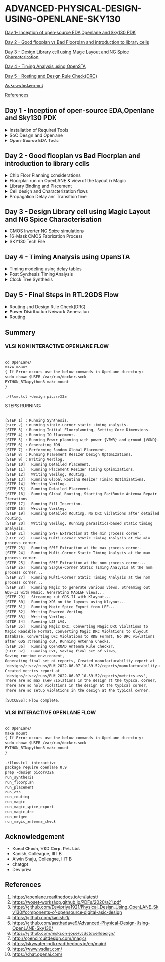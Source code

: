 # ADVANCED-PHYSICAL-DESIGN-USING-OPENLANE-SKY130
[Day 1- Inception of open-source EDA,Openlane and Sky130 PDK](#day-1---inception-of-open-source-edaopenlane-and-sky130-pdk)  

[Day 2 - Good flooplan vs Bad Floorplan and introduction to library cells](#day-2---good-flooplan-vs-bad-floorplan-and-introduction-to-library-cells)  

[Day 3 - Design Library cell using Magic Layout and NG Spice Characterisation](#day-3---design-library-cell-using-magic-layout-and-ng-spice-characterisation)  

[Day 4 - Timing Analysis using OpenSTA](#day-2---good-flooplan-vs-bad-floorplan-and-introduction-to-library-cells)  

[Day 5 - Routing and Design Rule Check(DRC)](#day-5---routing-and-design-rule-checkdrc)  

[Acknowledgement](#acknowledgement)

[References](#references)


## Day 1 - Inception of open-source EDA,Openlane and Sky130 PDK
<details>
<summary>Installation of Required Tools</summary>  
<details>  
<summary>OpenLane </summary>
  
OpenLane is an automated RTL to GDSII flow based on several components including OpenROAD, Yosys, Magic, Netgen, CVC, SPEF-Extractor, KLayout and a number of custom scripts for design exploration and optimization. It also provides a number of custom scripts for design exploration and optimization.  

Before installing Openlane, we should first install its dependencies:
  
```
sudo apt-get update
sudo apt-get upgrade
sudo apt install -y build-essential python3 python3-venv python3-pip make git
```
Docker Installation:

```
# Remove old installations
sudo apt-get remove docker docker-engine docker.io containerd runc

# Installation of requirements
sudo apt-get install \
   ca-certificates \
   curl \
   gnupg \
   lsb-release

# Add the keyrings of docker
sudo mkdir -p /etc/apt/keyrings
curl -fsSL https://download.docker.com/linux/ubuntu/gpg | sudo gpg --dearmor -o /etc/apt/keyrings/docker.gpg

# Add the package repository
echo \
   "deb [arch=$(dpkg --print-architecture) signed-by=/etc/apt/keyrings/docker.gpg] https://download.docker.com/linux/ubuntu \
   $(lsb_release -cs) stable" | sudo tee /etc/apt/sources.list.d/docker.list > /dev/null

# Update the package repository
sudo apt-get update

# Install Docker
sudo apt-get install docker-ce docker-ce-cli containerd.io docker-compose-plugin

# Check for installation
sudo docker run hello-world

sudo groupadd docker
sudo usermod -aG docker $USER
sudo reboot

# After reboot
docker run hello-world
```
Now download Openlane from Github:
```
git clone --depth 1 https://github.com/The-OpenROAD-Project/OpenLane.git
cd OpenLane/
make
make test
cd /home/rachana/OpenLane/designs/ci
cp -r * ../
```
</details>  
<details>   
<summary>OpenSTA</summary>

Use the following commands to checkout the git repository and build the OpenSTA library and excutable.
```
#installing dependencies for OpenSTA
sudo apt-get install cmake clang gcc tcl swig bison flex

#installing OpenSTA
git clone https://github.com/The-OpenROAD-Project/OpenSTA.git
cd OpenSTA
mkdir build
cd build
cmake ..
make
```
</details>
<details>
<summary>Magic</summary>  

Use the below commands for installing Magic.  

```
sudo apt-get install m4
sudo apt-get install tcsh
sudo apt-get install csh
sudo apt-get install libx11-dev
sudo apt-get install tcl-dev tk-dev
sudo apt-get install libcairo2-dev
sudo apt-get install mesa-common-dev libglu1-mesa-dev
sudo apt-get install libncurses-dev
git clone https://github.com/RTimothyEdwards/magic
cd magic
./configure
make
sudo make install
```
</details>  
<details>  
 <summary> NG Spice   </summary>
Download the tarball from [here](https://sourceforge.net/projects/ngspice/files/) to a local directory and unpack it using the following commands:

```
tar -zxvf ngspice-40.tar.gz
cd ngspice-40
mkdir release
cd release
../configure  --with-x --with-readline=yes --disable-debug
make
sudo make install

```
  </details>

</details>
<details>
<summary>SoC Design and Openlane</summary>
Application Specific Integrated Circuit(ASIC) consists of 3 main parts:  
  
  - RTL IP's
  - EDA Tools
  - PDK Data  
  
In short, it can be implemented as below:  
  
![](https://github.com/Rachana-Kaparthi/ADVANCED-PHYSICAL-DESIGN-USING-OPENLANE-SKY130/blob/main/images/asic_elements.png)

The main objective of ASIC is to convert the code from RTL level to GDSII which is used for final layout process.GDSII stream format (GDSII), is a binary database file format which is the de facto industry standard for Electronic Design Automation data exchange of integrated circuit or IC layout artwork.  

**Simplified  RTL to GDSII Flow**
![](https://github.com/Rachana-Kaparthi/ADVANCED-PHYSICAL-DESIGN-USING-OPENLANE-SKY130/blob/main/images/rtl_to_gdsii.png)
*Synthesis:*

Convert your RTL code into a gate-level netlist using synthesis tools such as Yosys. This step generates a logical representation of your design using standard cells from a library.  

*Floor Planning:*

Define the physical layout of the chip, including the placement of functional blocks, I/O pads, and power grid distribution. This step helps determine the chip's overall size and shape.  

*Power Planning:*

Implement the power distribution network to provide stable power to all parts of the design while minimizing voltage drop. Tools like OpenSTA can be used for static timing analysis to ensure proper power distribution.  
Placement:

Place the synthesized logical cells onto the chip's floorplan. Tools like RePLace or Graywolf can be used for placement.  
Placement is usually done in two steps:  

- Global Placement
- Detailed PLacement

*Clock Tree Synthesis (CTS):*

Generate a clock distribution network that ensures clock signals reach all parts of the design with minimal skew. Typically, OpenLane's TritonCTS is used for this purpose.It ususally takes the shape of a tree..  

*Routing:*

Create the physical interconnections (metal layers) between the placed cells while adhering to design rules. This step is performed using a router like FastRoute or TritonRoute.  
Metal Layer form a routing grid which is huge, hence we use divide and conquer methodology for routing grid.  
Global Routing: Generates routing grids  
Detailed Routing: Uses the routing guides to implement the actual wiring  

*Sign Off:*  

This includes physical and Timing verifications.  
- *Physical verifications:*
  - *Design Rule Checking (DRC):*
    - Verify that the chip layout adheres to the manufacturing process's design rules. DRC tools like Magic or KLayout are commonly used for this purpose.
  - *Layout vs. Schematic (LVS) Check:*
    - Ensure that the final layout matches the original schematic. LVS tools like Netgen or Calibre are used to compare the netlist extracted from the layout with the synthesized netlist.
- *Timing verifications:*
  - *Static Timing Analysis (STA):*
    - Analyze the timing characteristics of your design to ensure that all setup and hold time requirements are met. OpenSTA is commonly used in the OpenLane flow for STA.
      
**Opensource ASIC flow**  

The OpenLANE flow utilizes tools mainly from the OpenROAD, YosysHQ, and Open Circuit Design projects. The way those tools are used, augmented by a number of other custom tools and scripts, defines the methodology of the flow.
OpenLANE supports two main use cases-  

- First, It can be used to harden designs from their RTL HDL models obtaining what we will refer to as soft macros
- The second use case is integrating macros into a complete chip.
  
To demonstrate its capabilities, OpenLANE has been used to successfully tape out a family of RISC-V based SoCs called striVe.

Below figure demonstrates the Openlane ASIC flow-  

![](https://github.com/Rachana-Kaparthi/ADVANCED-PHYSICAL-DESIGN-USING-OPENLANE-SKY130/blob/main/images/openlane_asic_flow.png)  

 Below is a summarized breakdown of the stages seen in the figure:  
 
 A. RTL Synthesis and STA -The design is synthesized into a gate-level netlist using yosys and static timing analysis is performed on the resulting netlist using OpenSTA.  
 
 B. Insertion of DFT structures -An open-source Design For Testability (DFT) toolchain, Fault, can optionally be used to modify the netlist, inserting scan chains and the necessary IO ports to scan and test the design after fabrication.  
 
 C. Physical Implementation -Most of the tools in this stage are used from within the OpenROAD application in combination with other tools, some of them are custom and based on the OpenDB infrastructure,while others are indpendent.  
 
  D. Post-routing Evaluation of Results -DRC and LVS are then performed using magic and netgen .Antenna checking is performed by either OpenROAD’s ARC (Antenna Rule Checker) or using magic.  
 </details>  
 
<details>
  <summary>Open-Source EDA Tools</summary>

OpenLANE utilises a variety of opensource tools in the execution of the ASIC flow:  

Task | Tools
------------- | -------------
RTL Synthesis & Technology Mapping | [yosys](https://github.com/YosysHQ/yosys), abc
Floorplan & PDN | init_fp, ioPlacer, pdn and tapcell
Placement | RePLace, Resizer, OpenPhySyn & OpenDP
Static Timing Analysis | [OpenSTA](https://github.com/The-OpenROAD-Project/OpenSTA)
Clock Tree Synthesis | [TritonCTS](https://github.com/The-OpenROAD-Project/OpenLane)
Routing | FastRoute and [TritonRoute](https://github.com/The-OpenROAD-Project/TritonRoute) 
SPEF Extraction | [SPEF-Extractor](https://github.com/HanyMoussa/SPEF_EXTRACTOR)
DRC Checks, GDSII Streaming out | [Magic](https://github.com/RTimothyEdwards/magic), [Klayout](https://github.com/KLayout/klayout)
LVS check | [Netgen](https://github.com/RTimothyEdwards/netgen)
Circuit validity checker | [CVC](https://github.com/d-m-bailey/cvc) 

**Steps to synthesis in OpenLane:**  
```
cd ~/OpenLane
make mount
./flow.tcl -interactive
package require openlane 0.9
prep -design picorv32a
run_synthesis
```
![](https://github.com/Rachana-Kaparthi/ADVANCED-PHYSICAL-DESIGN-USING-OPENLANE-SKY130/blob/main/images/run_synthesis.png)  

After we run synthesis command, new folder named 'runs' will be created in the picorv32a directory where we find the simulation results, logs etc related to picorv32a synthesis.
Netlist of picorv32 can be seen here-  
```
cd /home/rachana/OpenLane/designs/picorv32a/runs/RUN_2023.09.09_15.50.10/results/synthesis
gedit picorv32a.v
```
![](https://github.com/Rachana-Kaparthi/ADVANCED-PHYSICAL-DESIGN-USING-OPENLANE-SKY130/blob/main/images/picorv32a_netlist.png)  

Reports can be seen here:
```
cd /home/rachana/OpenLane/designs/picorv32a/runs/RUN_2023.09.09_15.50.10/reports/synthesis
gedit 1-synthesis.AREA_0.stat.rpt
```
Synthesis report:  
```
=== picorv32 ===

   Number of wires:               9824
   Number of wire bits:          10206
   Number of public wires:        1512
   Number of public wire bits:    1894
   Number of memories:               0
   Number of memory bits:            0
   Number of processes:              0
   Number of cells:              10104
     sky130_fd_sc_hd__a2111o_2       2
     sky130_fd_sc_hd__a211o_2      101
     sky130_fd_sc_hd__a211oi_2       4
     sky130_fd_sc_hd__a21bo_2       19
     sky130_fd_sc_hd__a21boi_2       7
     sky130_fd_sc_hd__a21o_2       414
     sky130_fd_sc_hd__a21oi_2      127
     sky130_fd_sc_hd__a221o_2       65
     sky130_fd_sc_hd__a221oi_2       1
     sky130_fd_sc_hd__a22o_2       197
     sky130_fd_sc_hd__a22oi_2        2
     sky130_fd_sc_hd__a2bb2o_2      16
     sky130_fd_sc_hd__a311o_2       38
     sky130_fd_sc_hd__a31o_2        90
     sky130_fd_sc_hd__a31oi_2       10
     sky130_fd_sc_hd__a32o_2        89
     sky130_fd_sc_hd__a41o_2         2
     sky130_fd_sc_hd__and2_2       283
     sky130_fd_sc_hd__and2b_2       32
     sky130_fd_sc_hd__and3_2        77
     sky130_fd_sc_hd__and3b_2       76
     sky130_fd_sc_hd__and4_2        46
     sky130_fd_sc_hd__and4b_2        6
     sky130_fd_sc_hd__and4bb_2       3
     sky130_fd_sc_hd__buf_1       2735
     sky130_fd_sc_hd__buf_2         16
     sky130_fd_sc_hd__conb_1       106
     sky130_fd_sc_hd__dfxtp_2     1596
     sky130_fd_sc_hd__inv_2         83
     sky130_fd_sc_hd__mux2_2      1817
     sky130_fd_sc_hd__mux4_2       323
     sky130_fd_sc_hd__nand2_2      250
     sky130_fd_sc_hd__nand2b_2       2
     sky130_fd_sc_hd__nand3_2       18
     sky130_fd_sc_hd__nand3b_2       3
     sky130_fd_sc_hd__nand4_2        2
     sky130_fd_sc_hd__nor2_2       185
     sky130_fd_sc_hd__nor3_2        11
     sky130_fd_sc_hd__nor3b_2        3
     sky130_fd_sc_hd__nor4_2         4
     sky130_fd_sc_hd__nor4b_2        3
     sky130_fd_sc_hd__o2111a_2       1
     sky130_fd_sc_hd__o211a_2      224
     sky130_fd_sc_hd__o211ai_2       6
     sky130_fd_sc_hd__o21a_2       154
     sky130_fd_sc_hd__o21ai_2       94
     sky130_fd_sc_hd__o21ba_2       15
     sky130_fd_sc_hd__o21bai_2       3
     sky130_fd_sc_hd__o221a_2       19
     sky130_fd_sc_hd__o221ai_2       1
     sky130_fd_sc_hd__o22a_2        26
     sky130_fd_sc_hd__o22ai_2        1
     sky130_fd_sc_hd__o2bb2a_2       7
     sky130_fd_sc_hd__o311a_2       31
     sky130_fd_sc_hd__o311ai_2       2
     sky130_fd_sc_hd__o31a_2        21
     sky130_fd_sc_hd__o31ai_2        2
     sky130_fd_sc_hd__o32a_2        14
     sky130_fd_sc_hd__o41a_2         1
     sky130_fd_sc_hd__or2_2        337
     sky130_fd_sc_hd__or2b_2        20
     sky130_fd_sc_hd__or3_2        102
     sky130_fd_sc_hd__or3b_2        17
     sky130_fd_sc_hd__or4_2         29
     sky130_fd_sc_hd__or4b_2         6
     sky130_fd_sc_hd__xnor2_2       78
     sky130_fd_sc_hd__xor2_2        29

   Chip area for module '\picorv32': 102957.494400
```
Flop ratio = (No.of D flipflops)/(Total no.of cells) =1596/10104 = 0.1579

</details>

## Day 2 - Good flooplan vs Bad Floorplan and introduction to library cells  

<details>
  <summary>Chip Floor Planning considerations  </summary>  

  There are two important parameters when it comes to floorplanning namely, Utilisation Factor and Aspect Ratio. 
  
*Utilisation Factor:*  

 - The ratio of area occupied by the cells in the netlist to the total area of the core
 - It is better to have a utilization Factor of 0.5 to 0.6 to accomodate any extra logic later on.
   
*Aspect Ratio:*

 - The ratio of height of a die to its width is defined as Aspect Ratio.
 -  Aspect ratio of 1 signifies that the die is of square shape and any other value other than 1 signifies that the die is rectangular shape.
   
**Floor planning**

The arrangement of IP's on a chip is referred to as floor planning.

*Pre-placed cells:*  

Whenever there is a complex combinational circuit, it can be divided into multiple sets of black boxes with inputs and outputs declared and placed on the core at fixed positions. pre-placed cells refer to specific logic blocks, memory elements, or other functional units that are fixed in their positions on the chip's layout during the initial stages of design and cannot be moved to a different position later on. These cells are placed manually by the chip designer or through automated tools. Since these IP's are placed before automated Placement and Routing, these are reffered to as Pre-placed cells.  

*Decoupling capacitors:*  

Pre-placed cells must then be surrounded with decoupling capacitors (decaps). The resistances and capacitances associated with long wire lengths can cause the power supply voltage to drop significantly before reaching the logic circuits. This can lead to the signal value entering into the undefined region, outside the noise margin range. Decaps are huge capacitors charged to power supply voltage and placed close the logic circuit. Their role is to decouple the circuit from power supply by supplying the necessary amount of current to the circuit. They pervent crosstalk and enable local communication.   
![](https://github.com/Rachana-Kaparthi/ADVANCED-PHYSICAL-DESIGN-USING-OPENLANE-SKY130/blob/main/images/decap.png)  
In the figure Blocks A, B and C are preplaced cells surrounded by Decoupling capacitors.  

*Power Planning:*  
When there is a single power supply and ground on the chip, following effects may occur:

- Voltage droop, also known as voltage sag or voltage drop, refers to a temporary reduction in the power supply voltage at a specific point on the chip when a high current demand occurs. This condition arises when several blocks or cells try to draw power at the same time. 
- Ground Bump is a transient effect that can occur during the operation of the circuit where the voltage level of the ground (GND) signal temporarily rises or "bounces" above its reference voltage due to the switching of digital logic gates or other high-current activities. This condition arises when several blocks or cells try to dissipate power at the same time.

If voltage drops below Noise margin level in case of Voltage droops or voltage rises above Noise margin level in case of ground bumps then this results in undesired states.To mitigate this issue power supply and Ground ports are placed as grid of horizontal and vertical tracks so that the blocks draw power or dissipate power to the nearest power supply/ground intersection points.  

![](https://github.com/Rachana-Kaparthi/ADVANCED-PHYSICAL-DESIGN-USING-OPENLANE-SKY130/blob/main/images/power_supply.png)  

*Pin Placement:*  

The netlist defines connectivity between logic gates. The place between the core and die is utilised for placing pins. The connectivity information coded in either VHDL or Verilog is used to determine the position of I/O pads of various pins. The input, output and Clock pins are placed optimally such that there is less complication in routing or optimised delay.

</details>
<details>
  <summary>Floorplan run on OpenLANE & view of the layout in Magic</summary>  
 
* Floorplan envrionment variables or switches:

1. ```FP_CORE_UTIL``` - floorplan core utilisation
2. ```FP_ASPECT_RATIO``` - floorplan aspect ratio
3. ```FP_CORE_MARGIN``` - Core to die margin area
4. ```FP_IO_MODE``` - defines pin configurations (1 = equidistant/0 = not equidistant)
5. ```FP_CORE_VMETAL``` - vertical metal layer
6. ```FP_CORE_HMETAL``` - horizontal metal layer

* Importance files in increasing priority order:
1. floorplan.tcl - System default envrionment variables
2. conifg.tcl
3. sky130A_sky130_fd_sc_hd_config.tcl
   
**Note: Usually, vertical metal layer and horizontal metal layer values will be 1 more than that specified in the files**
 
 To run the picorv32a floorplan in openLANE:
 ```
 run_floorplan
 ```
 ![](https://github.com/Rachana-Kaparthi/ADVANCED-PHYSICAL-DESIGN-USING-OPENLANE-SKY130/blob/main/images/run_floorplan.png)  
 
 Post the floorplan run, a .def file will have been created within the "results/floorplan" directory. We may review floorplan files by checking the "floorplan.tcl". The system defaults will have been overriden by switches set in "conifg.tcl" and further overriden by switches set in "sky130A_sky130_fd_sc_hd_config.tcl".  
 
To view the floorplan, Magic is invoked after moving to the results/floorplan directory:

```
magic -T /home/rachana/open_pdks/sky130/magic/sky130.tech lef read ../../tmp/merged.min.lef def read picorv32.def &
```
![](https://github.com/Rachana-Kaparthi/ADVANCED-PHYSICAL-DESIGN-USING-OPENLANE-SKY130/blob/main/images/magic_output.png)  

One can zoom into Magic layout by selecting an area with left and right mouse clcik followed by pressing "z" key.  
Various components can be identified by using the ```what``` command in tkcon window after making a selection on the component
Zooming in also provides a view of decaps present in picorv32a chip:
![image](https://github.com/Rachana-Kaparthi/ADVANCED-PHYSICAL-DESIGN-USING-OPENLANE-SKY130/assets/140998470/0a807d5a-4919-4801-8ce8-10d82277aed6)
 
</details>  
<details>
  <summary>Library Binding and Placement</summary>  
  
**Placement Optimization**

The next step in the OpenLANE ASIC flow is placement. The synthesized netlist is the be placed on the floorplan. Placement is perfomed in 2 stages:

1. Global Placement: It finds optimal position for all cells which may not be legal and cells may overlap. Optimization is done through reduction of half parameter wire length
2. Detailed Placement: It alters the position of cells post global placement so as to legalise them

Legalisation of cells is important from timing point of view. 

*Placement run on OpenLANE & view in Magic*

Congestion aware placement using RePIAce:
```
run_placement

```

![](https://github.com/Rachana-Kaparthi/ADVANCED-PHYSICAL-DESIGN-USING-OPENLANE-SKY130/blob/main/images/placement.png)   

The objective of placement is the convergence of overflow value. If overflow value progressively reduces during the placement run it implies that the design will converge and placement will be successful. Post placement, the design can be viewed on magic within ```results/placement``` directory:

```
magic -T /home/rachana/open_pdks/sky130/magic/sky130.tech lef read ../../tmp/merged.max.lef def read picorv32.def &

``` 
![](https://github.com/Rachana-Kaparthi/ADVANCED-PHYSICAL-DESIGN-USING-OPENLANE-SKY130/blob/main/images/magic_placement.png)  

**Note:** Power distribution network generation is usually a part of the floorplan step. However, in the openLANE flow, floorplan does not generate PDN. The steps are - floorplan, placement CTS and then PDN.  
 
</details>  
<details>
  <summary>Cell design and Characterization flows</summary>  
  Each cell that is placed on the layout is referred to as standard cell. Standard cells are pre-designed and pre-characterized logic gates, flip-flops, latches, and other digital components for which the definition is available in libraries. 
    
*Standard Cell Design Flow*

Standard cell design flow involves the following:
1. Inputs: PDKs, DRC & LVS rules, SPICE models, libraries, user-defined specifications 
2. Design steps: Circuit design, Layout design (Art of layout Euler's path and stick diagram), Extraction of parasitics, Characterization (timing, noise, power)
3. Outputs: CDL (circuit description language), LEF, GDSII, extracted SPICE netlist (.cir), timing, noise and power .lib files

*Standard Cell Characterization Flow*

Characterization refers to the process of gathering and analyzing electrical and performance data for a specific cell or library element. The goal of characterization is to provide accurate and comprehensive information about how the cell behaves under various operating conditions. This information is essential for designing and optimizing digital circuits using these cells.  

A typical standard cell characterization flow includes the following steps:
1. Read in the models and tech files
2. Read extracted spice netlist
3. Recognise behaviour of the cell
4. Read the subcircuits
5. Attach power sources
6. Apply stimulus to characterization setup
7. Provide necessary output capacitance loads
8. Provide necessary simulation commands
he opensource software called GUNA can be used for characterization. Steps 1-8 are fed into the GUNA software which generates timing, noise and power models.

*Timing threshold Definitions*

Timing defintion | Value
------------ | -------------
slew_low_rise_thr  | 20% value
slew_high_rise_thr |  80% value
slew_low_fall_thr | 20% value
slew_high_fall_thr | 80% value
in_rise_thr | 50% value
in_fall_thr | 50% value
out_rise_thr | 50% value
out_fall_thr | 50% value  
</details>

<details>
  <summary>Propagation Delay and Transition time</summary>

*Propagation Delay*

- Propagation delay refers to the time it takes for a change in an input signal to reach 50% of its final value to produce a corresponding change in the output signal to reach 50% of its final value of a digital circuit.

```
rise delay =  time(out_fall_thr) - time(in_rise_thr)
```
*Transition time*  

- Transition time refers to the time it takes for a digital signal to change its voltage level from one logic state (e.g., logic low or 0) to another logic state (e.g., logic high or 1) or vice versa.   
- Transition time is typically measured as the time interval between the moment when the signal voltage reaches a specific percentage (e.g., 10% to 90% or 20% to 80%) of its final value during a voltage transition and the moment when it reaches the opposite percentage during the subsequent transition.  

```
Fall transition time: time(slew_high_fall_thr) - time(slew_low_fall_thr)

Rise transition time: time(slew_high_rise_thr) - time(slew_low_rise_thr)
```

A poor choice of threshold points leads to neative delay value. Therefore a correct choice of thresholds is very important  

</details>  

## Day 3 - Design Library cell using Magic Layout and NG Spice Characterisation  

<details>
  <summary>CMOS Inverter NG Spice simulations</summary>  
  
**SPICE Deck creation & Simulation**

Before performing SPICE simulation, we have to create a SPICE Deck that contains the information about the following:

1. Component connectivity - how the components are connected
2. Component values - values of each component present in the circuit
3. Nodes - number of nodes and the elements connected between the nodes
4. Simulation type and parameters - type of simulation to be performed, say operating point, AC analysis or DC Analysis etc
5. Capacitance load - value of the capacitance connected at the load
6. Model description - model files that should be included in the simulation
7. Netlist description 

**Switching threshold[Vm]-**  

The point at which Vin=Vout is called switching threshold of CMOS.At this point both PMOS and NOMOS are in ON state which gives rise to a leakage current.  
![](https://github.com/Rachana-Kaparthi/ADVANCED-PHYSICAL-DESIGN-USING-OPENLANE-SKY130/blob/main/images/switching_threshold.png)  
![](https://github.com/Rachana-Kaparthi/ADVANCED-PHYSICAL-DESIGN-USING-OPENLANE-SKY130/blob/main/images/switching_threshold2.png)  

 **Steps to Gitclone vsdstdcelldesign**  
 
 The Magic layout of a CMOS inverter will be used so as to intergate the inverter with the picorv32a design. To do this, inverter magic file is sourced from [vsdstdcelldesign](https://github.com/nickson-jose/vsdstdcelldesign) by cloning it within the ```home/OpenLane``` directory as follows:
```
git clone https://github.com/nickson-jose/vsdstdcelldesign
```
This creates a vsdstdcelldesign named folder in the openlane directory.   
Now, we can view the layout of inverter in magic using the below command:  
```
magic -T libs/sky130A.tech sky130_inv.mag &
```
The layout shown in magic is as below:  
![](https://github.com/Rachana-Kaparthi/ADVANCED-PHYSICAL-DESIGN-USING-OPENLANE-SKY130/blob/main/images/magic_inv.png)    
To verify whether the layout is that of CMOS inverter, verification of P-diffusiona nd N-diffusion regions with Polysilicon can be observed:
![](https://github.com/Rachana-Kaparthi/ADVANCED-PHYSICAL-DESIGN-USING-OPENLANE-SKY130/blob/main/images/magic_inv_tkcon.png)  

Other verification steps are to check drain and source connections. The drains of both PMOS and NMOS must be connected to output port (here, Y) and the sources of both must be connected to power supply VDD (here, VPWR).

**LEF or library exchange format:**
A format that tells us about cell boundaries, VDD and GND lines. It contains no info about the logic of circuit and is also used to protect the IP.  

Refer [here](https://github.com/nickson-jose/vsdstdcelldesign/blob/master/README.md#standard-cell-layout-design-in-magic) for step by step procedure of designing Standard cell layout in Magic.  

**SPICE extraction:**
Within the Magic environment, following commands are used in tkcon to achieve .mag to .spice extraction:
```
extract all
ext2spice cthresh 0 rethresh 0
ext2spice
```
![](https://github.com/Rachana-Kaparthi/ADVANCED-PHYSICAL-DESIGN-USING-OPENLANE-SKY130/blob/main/images/spice_extraction_magic.png)  

*ext2spice* commands converts the ext file to spice netlist. cthreh and rthresh are the switches to extract all the parasitic resistance and capacitance. The extracted spice list has to be modified by changinf the scale, adding libraries,voltage sources,simulation commands as shown below to use ngspice to perform simulation:  

```
* SPICE3 file created from sky130_inv.ext - technology: sky130A

.option scale=0.01u
.include ./libs/nshort.lib
.include ./libs/pshort.lib

//.subckt sky130_inv A Y VPWR VGND
M1000 Y A VGND VGND nshort_model.0 w=35 l=23
+  ad=1.44n pd=0.152m as=1.37n ps=0.148m
M1001 Y A VPWR VPWR pshort_model.0 w=37 l=23
+  ad=1.44n pd=0.152m as=1.52n ps=0.156m

VDD VPWR 0 3.3V
VSS VGND 0 0V
Va A VGND PULSE(0V 3.3V 0 0.1ns 0.1ns 2ns 4ns)

C0 Y VPWR 0.117f
C1 A VPWR 0.0774f
C2 Y A 0.0754f
C3 Y VGND 0.279f
C4 A VGND 0.45f
C5 VPWR VGND 0.781f
//.ends

.tran 1n 20n
.control
run
.endc
.end
```
Use the below command to view the output of the above netlist in NgSpice  
```
// to simulate the netlist file
> ngspice <filename>
// to plot the graph after simulation
> plot y vs time a
```
Below is the output of ngspice simulation:  

![](https://github.com/Rachana-Kaparthi/ADVANCED-PHYSICAL-DESIGN-USING-OPENLANE-SKY130/blob/main/images/ngspice_inv.png)  

The spikes in the output at switching points is due to low capacitance loads. This can be taken care of by editing the spice deck to increase the load capacitance value.

**Inverter Standard cell characterization**  

Four timing parameters are used to characterize the inverter standard cell:
*1. Rise transition:* Time taken for the output to rise from 20% of max value to 80% of max value   

From the graph,```Rise transition = (2.23843 - 2.17935) = 59.08ps```  

*2. Fall transition:* Time taken for the output to fall from 80% of max value to 20% of max value    
From the graph, ```Fall transition = (4.09291 - 4.05004) = 42.87ps```  

*3. Cell rise delay* = time(50% output rise) - time(50% input fall)  
From the graph, ```Cell rise delay = (2.20636 - 2.15) = 56.36ps```  

*4. Cell fall delay*  = time(50% output fall) - time(50% input rise)  
From the graph, ```Cell fall delay = (4.07479 - 4.05) = 24.79ps```  



</details>  
<details>
<summary>16-Mask CMOS Fabrication Process</summary>
A 16-mask CMOS (Complementary Metal-Oxide-Semiconductor) process is a manufacturing process technology that involves the use of 16 different masks or layers during the fabrication of integrated circuits. These masks are used to define various features and components on the semiconductor wafer, such as transistors, interconnects, and other essential elements. The number of masks used in a CMOS process can vary depending on the specific technology and the complexity of the integrated circuits being produced.  
Below are steps involved in 16-Mask CMOS Process-  

1. Substrate selection  
2. Creating active region for transistors
   - create Isolation between active region pockets by SiO2 and Si3N4 deposition followed by photolithography and etching which is termed as LOCOS(Local oxidation of Silicon) process.
     
![](https://github.com/Rachana-Kaparthi/ADVANCED-PHYSICAL-DESIGN-USING-OPENLANE-SKY130/blob/main/images/locos.png)
The top layer that is present in the figure is of Silicon Nitrate(Si3N4) which is stripped using hot phosphoric acid.

3.N-well and P-well formation
  - Ion implanation by Boron for P-well and by Phosphorous for N-well formation.
  - ~200KeV of energy is required for Boron atoms to enter into P-substrate during ion implantation process for creating P well.
  - Same process is repeated with phosphorus atoms by applying ~400KeV(requires more energy as Phosphorus atoms are heavier than Boron) of energy for creating N well.
    
![](https://github.com/Rachana-Kaparthi/ADVANCED-PHYSICAL-DESIGN-USING-OPENLANE-SKY130/blob/main/images/well_creation.png)

  - High-temperature furnace process drives-in diffusion to establish well depths, known as the twin tub process.
    
![](https://github.com/Rachana-Kaparthi/ADVANCED-PHYSICAL-DESIGN-USING-OPENLANE-SKY130/blob/main/images/well_creation2.png)

4. Formation of gate
  - The gate is a pivotal CMOS transistor terminal that controls threshold voltages for transistor switching.
  - A polysilicon layer is deposited and photolithography techniques are applied to create NMOS and PMOS gates.
  - Important parameters for gate formation include oxide capacitance and doping concentration.
  - Here gate voltage is controlled by doping, oxide capacitances and also made low resistance gate by additional doping of polysilicon with n-type impurities like Phosphorus and Arsenic.
    
![](https://github.com/Rachana-Kaparthi/ADVANCED-PHYSICAL-DESIGN-USING-OPENLANE-SKY130/blob/main/images/gate_formation.png)  

5. Lightly doped Drain(LDD) formation
  -  LDD regions are intentionally created in the transistor structure to mitigate problems like hot electron injection and short-channel effects.
    
![](https://github.com/Rachana-Kaparthi/ADVANCED-PHYSICAL-DESIGN-USING-OPENLANE-SKY130/blob/main/images/LDD.png)

  - As shown in the figure, LDD regions are kept intact by side-wall spacers which are formed by a process called plasma anisotropic etching.
    
6. Source and Drain formation
  - A thin layer of screen oxide is added to avoid channeling during implants
  - N+ and P+ implants are formed by a process called High-temperature Annealing which involves subjecting silicon wafers or substrates to carefully controlled high-temperature environments for specified durations.
    
![](https://github.com/Rachana-Kaparthi/ADVANCED-PHYSICAL-DESIGN-USING-OPENLANE-SKY130/blob/main/images/source_drain_formation.png)

7. Contacts and Interconnects formation
  - Previously deposited thin oxide layer is etched off using Hydrofluoric solution
  - Deposit Titanium for low resistant contacts on wafer using sputtering
  - Wafer is heated in Nitrogen at 700-900 degrees which results in the formation of low-resistant titanium silicon dioxide for interconnect contacts and titanium nitride for top-level connections, enabling local communication.
  - Extra Tin is etched using a process called RCA cleaning.
    
![](https://github.com/Rachana-Kaparthi/ADVANCED-PHYSICAL-DESIGN-USING-OPENLANE-SKY130/blob/main/images/interconnects.png)  

8. Higher level metal formation
  - To bring our metal contacts, non-planar topography is not suitable. Hence, a thick layer of SiO2 doped with phosphorus or Boron is deposited on the surface of the wafer and wafer surface is planarized using a process called Chemical mechanical Polishing.
  - TiN and blanket Tungsten layers are deposited and subjected to CMP.
  - An aluminum (Al) layer is added and subjected to photolithography and CMP.
  - This constitutes the first level of interconnects, and additional interconnect layers are added to reach higher-level metal layers.
![](https://github.com/Rachana-Kaparthi/ADVANCED-PHYSICAL-DESIGN-USING-OPENLANE-SKY130/blob/main/images/metal_contacts.png)

The 16 masks used in the above process are:  

- *Substrate Mask (Mask 1):* This mask defines the active regions on the silicon wafer where transistors and other devices will be formed. It specifies the boundaries of the N-well and P-well regions.
- *Threshold Voltage Adjustment Mask (Mask 2):* This mask adjusts the threshold voltage of the transistors by defining the regions where threshold voltage implants are required.
- *Gate Oxide Mask (Mask 3):* This mask defines the areas where gate oxide will be grown or deposited. The gate oxide acts as an insulator between the gate electrode and the silicon substrate.
- *Poly-Silicon Gate Mask (Mask 4):* This mask defines the gate electrodes for both N-channel and P-channel transistors. It outlines the shape of the gates.
- *N+ and P+ Diffusion Masks (Masks 5 and 6):* These masks define the source and drain regions for the N-channel and P-channel transistors, respectively. These regions are typically doped with impurities to create the necessary electrical characteristics.
- *Contact Mask (Mask 7):* This mask defines the openings for contacts, which allow the metal layers to connect to the underlying silicon.
- *First Metal Layer Mask (Mask 8):* This mask defines the first layer of metal interconnects that connect various components on the chip, such as transistors and contacts.
- *Interlayer Dielectric (ILD) Mask (Mask 9):* This mask defines the dielectric material that insulates metal layers from each other. It also specifies the locations of vias for vertical connections.
- *Via Mask (Mask 10):* This mask defines the openings in the ILD layer for vias, which enable vertical connections between metal layers.
- *Second Metal Layer Mask (Mask 11):* This mask defines the second layer of metal interconnects, which connect to the underlying metal layer and vias.
- *Barrier Layer Mask (Mask 12):* This mask defines layers used to improve adhesion between metal and dielectric, enhancing the reliability of the interconnects.
- *Third Metal Layer Mask (Mask 13):* This mask defines the third layer of metal interconnects, which can connect to the lower metal layers through vias.
- *Passivation Layer Mask (Mask 14):* This mask defines the protective passivation layer that covers the entire chip, protecting it from external factors and contamination.
- *Bond Pad Mask (Mask 15):* This mask defines the locations of bond pads, which are used for external electrical connections and testing.
- *Test Structure Mask (Mask 16):* This mask includes various test structures used for quality control, testing, and characterization during manufacturing.


</details>  
<details>
  <summary>SKY130 Tech File</summary>  
 <br>   
  
**Magic Tool options and DRC Rules**  

The technology file is a setup file that declares layer types, colors, patterns, electrical connectivity, DRC, device extraction rules and rules to read LEF and DEF files.
Magic layouts can be sourced from [opencircuitdesign.com](https://opencircuitdesign.com/) using the command:
```
wget http://opencircuitdesign.com/open_pdks/archive/drc_tests.tgz
tar xfz drc_tests.tgz
```
![drc_tests folder contents](https://github.com/Rachana-Kaparthi/ADVANCED-PHYSICAL-DESIGN-USING-OPENLANE-SKY130/blob/main/images/drc_test_contents_.png)

The ```.magicrc``` loads locally the tech file required by the user. Since this file sets up the tech file, sky130.tech need not be mentioned in the command used to invoke Magic. Hence Magic can be invoked more conveniently:
```
magic -d XR
```
**DRC Errors**  

To analyse DRC errors, magic is invoked and the met3.mag file is opened either from the software as ```file-> open-> met3.mag``` or by running command in tkcon as ```magic -d XR met3```.   
DRC errors can be found by selecting a component and typing: ```drc why``` in tkcon.

![drc error checking in magic](https://github.com/Rachana-Kaparthi/ADVANCED-PHYSICAL-DESIGN-USING-OPENLANE-SKY130/blob/main/images/drc_error.png)  

met3.5 is the name of a periphery rule. The descriptions of DRC rules can be found in the [SKY130 PDK’s documentation](https://skywater-pdk.readthedocs.io/en/main/rules/)

To check for vias in the metal3 layer, make a rectangluar selection in an empty space and paint it with the m3contact color from the color palette by clicking middle mouse button or by typing the below command in tkcon window:  
```paint m3contact```

The metal cuts in vias can be viewed by: ```cif see VIA2```

![vias](https://github.com/Rachana-Kaparthi/ADVANCED-PHYSICAL-DESIGN-USING-OPENLANE-SKY130/blob/main/images/m3contact.png)  

In this fashion, one can search for DRC errors, read up their descriptions and resolve them by editing the technology file.


</details>  

## Day 4 - Timing Analysis using OpenSTA  
<details>
  <summary>Timing modeling using delay tables</summary>  

Alignment of the input and output ports is specified in the ```tracks.info``` file. Follow the below command to view the file :  
```
cd /home/rachana/open_pdks/sky130/openlane/sky130_fd_sc_hd
gedit tracks.info
```
Accessing the tracks.info file for the pitch and direction information:

```
li1 X 0.23 0.46
li1 Y 0.17 0.34
met1 X 0.17 0.34
met1 Y 0.17 0.34
met2 X 0.23 0.46
met2 Y 0.23 0.46
met3 X 0.34 0.68
met3 Y 0.34 0.68
met4 X 0.46 0.92
met4 Y 0.46 0.92
met5 X 1.70 3.40
met5 Y 1.70 3.40
```
The CMOS Inverter ports A and Y are on li1 layer. It needs to be ensured that they're on the intersection of horizontal and vertical tracks. 
To ensure that ports lie on the intersection point, the grid spacing in Magic (tkcon) must be changed to the li1 X and li1 Y values. Convergence of grid and tracks can be achieved using the following command:
```
grid 0.46um 0.34um 0.23um 0.17um
```
After typing the command, in the Magic window it is seen that ports A and Y are present on the intersection point of grid lines.  
![](https://github.com/Rachana-Kaparthi/ADVANCED-PHYSICAL-DESIGN-USING-OPENLANE-SKY130/blob/main/images/tracks_info.png)  

**Standard Cell LEF generation**  

Once the layout is ready, the next step is extracting LEF file for the cell. However, certain properties and definitions need to be set to the pins of the cell which aid the placer and router tool. For LEF files, a cell that contains ports is written as a macro cell, and the ports are the declared PINs of the macro. Our objective is to extract LEF from a given layout (here of a simple CMOS inverter) in standard format. Defining port and setting correct class and use attributes to each port is the first step. The easiest way to define a port is through Magic Layout window and following are the steps:  

In Magic Layout window, first source the .mag file for the design (here inverter). Then Edit >> Text which opens up a dialogue box.  

![image](https://github.com/Rachana-Kaparthi/ADVANCED-PHYSICAL-DESIGN-USING-OPENLANE-SKY130/assets/140998470/26041303-5c8a-44d4-b6a3-8c94f24a3ff6)  

For each layer (to be turned into port), make a box on that particular layer and input a label name along with a sticky label of the layer name with which the port needs to be associated. Ensure the Port enable checkbox is checked and default checkbox is unchecked as shown in the figure.  
Select port A in magic:
```
port class input
port use signal
```
Select Y area
```
port class output
port class signal
```
Select VPWR area
```
port class inout
port use power
```

Select VGND area
```
port class inout
port use ground
```

LEF extraction can be carried out in tkcon as follows:
```
lef write
```
This generates ```sky130_vsdinv.lef``` file.

**Integrating custom cell in OpenLANE**

In order to include the new standard cell in the synthesis, copy the sky130_vsdinv.lef file to the ```designs/picorv32a/src``` directory  
Since abc maps the standard cell to a library abc there must be a library that defines the CMOS inverter. The ```sky130_fd_sc_hd_typical.lib``` file from ```vsdstdcelldesign/libs``` directory needs to be copied to the ```designs/picorv32a/src``` directory (Note: the slow and fast library files may also be copied).

Next, ```config.tcl``` must be modified:
```
set ::env(LIB_SYNTH) "$::env(OPENLANE_ROOT)/designs/picorv32a/src/sky130_fd_sc_hd__typical.lib"
set ::env(LIB_SLOWEST) "$::env(OPENLANE_ROOT)/designs/picorv32a/src/sky130_fd_sc_hd__slow.lib"
set ::env(LIB_FASTEST) "$::env(OPENLANE_ROOT)/designs/picorv32a/src/sky130_fd_sc_hd__fast.lib"
set ::env(LIB_TYPICAL) "$::env(OPENLANE_ROOT)/designs/picorv32a/src/sky130_fd_sc_hd__typical.lib"

set ::env(EXTRA_LEFS) [glob $::env(OPENLANE_ROOT)/designs/$::env(DESIGN_NAME)/src/*.lef]
```

In order to integrate the standard cell in the OpenLANE flow, invoke openLANE as usual and carry out following steps:

```
prep -design picorv32a -tag RUN_2023.09.10_12.07.03 -overwrite
set lefs [glob $::env(DESIGN_DIR)/src/*.lef]
add_lefs -src $lefs
run_synthesis
```
![](https://github.com/Rachana-Kaparthi/ADVANCED-PHYSICAL-DESIGN-USING-OPENLANE-SKY130/blob/main/images/synthesis.png)  
![](https://github.com/Rachana-Kaparthi/ADVANCED-PHYSICAL-DESIGN-USING-OPENLANE-SKY130/blob/main/images/sta_log.png)  

Next floorplan is run, followed by placement:  
```
run_floorplan
run_placement
```
To check the layout invoke magic from the ```results/placement``` directory:

```
magic -T /home/rachana/OpenLane/vsdstdcelldesign/sky130A.tech lef read ../../tmp/merged.max.lef def read picorv32a.def &
```

**Delay Tables**  

Basically, Delay is a parameter that has huge impact on our cells in the design. Delay decides each and every other factor in timing. For a cell with different size, threshold voltages, delay model table is created where we can it as timing table. Delay of a cell depends on input transition and out load. Lets say two scenarios, we have long wire and the cell(X1) is sitting at the end of the wire : the delay of this cell will be different because of the bad transition that caused due to the resistance and capcitances on the long wire. we have the same cell sitting at the end of the short wire: the delay of this will be different since the tarn is not that bad comapred to the earlier scenario. Eventhough both are same cells, depending upon the input tran, the delay got chaned. Same goes with o/p load also.

VLSI engineers have identified specific constraints when inserting buffers to preserve signal integrity. They've noticed that each buffer level must maintain consistent sizing, but their delays can vary depending on the load they drive. To address this, they introduced the concept of "delay tables," which essentially consist of 2D arrays containing values for input slew and load capacitance, each associated with different buffer sizes. These tables serve as timing models for the design.

When the algorithm works with these delay tables, it utilizes the provided input slew and load capacitance values to compute the corresponding delay values for the buffers. In cases where the precise delay data is not readily available, the algorithm employs a technique of interpolation to determine the closest available data points and extrapolates from them to estimate the required delay values.  
![](https://github.com/Rachana-Kaparthi/ADVANCED-PHYSICAL-DESIGN-USING-OPENLANE-SKY130/assets/140998470/d9ffb286-711a-4664-b6ba-db27a8be1c45)  

**Introduction to Clock Jitter and Uncertainity**  

*Clock Jitter:*

Clock jitter refers to the variation or deviation in the timing of a clock signal from its ideal or expected timing. Clock signal is used to synchronize various operations and components. Ideally, the clock signal should have a constant and precise period, but in reality, due to various factors, the timing can fluctuate. These fluctuations can be in the form of random variations (random jitter) or systematic variations (deterministic jitter).  
  
*Uncertainty:*

Uncertainty in the context of clocks and timing refers to the lack of precise knowledge about the exact timing or synchronization. This uncertainty can arise from various sources, including but not limited to:

- Measurement inaccuracies or limitations in the measurement instruments.
- Variability in the clock signal due to environmental factors or component variations.
- Limitations in the accuracy of the clock generation circuitry.

![](https://github.com/Rachana-Kaparthi/ADVANCED-PHYSICAL-DESIGN-USING-OPENLANE-SKY130/blob/main/images/clocl_jitter.png)  
</details>
<details>  
  <summary>Post Synthesis Timing Analysis</summary>  
<br>  

Timing analysis is carried out outside the openLANE flow using OpenSTA tool. For this, a new file pre_sta.conf is created. This file would be reqiured to carry out the STA analysis. Invoke OpenSTA outside the openLANE flow as follows:  
```
sta pre_sta.conf
```
Since clock tree synthesis has not been performed yet, the analysis is with respect to ideal clocks and only setup time slack is taken into consideration. The slcak value is the difference between data required time and data arrival time. The worst slack value must be greater than or equal to zero. If a negative slack is obtained, following steps may be followed:
1. Change synthesis strategy, synthesis buffering and synthesis sizing values 
2. Review maximum fanout of cells and by upsizing the cells i.e replace cells with high drive strength
```
set ::env(MAX_FANOUT_CONSTRAINT) 4
4
```
![](https://github.com/Rachana-Kaparthi/ADVANCED-PHYSICAL-DESIGN-USING-OPENLANE-SKY130/blob/main/images/replace_cell.png)  

Slack during Post-Synthesis Timing Alaysis:  

![](https://github.com/Rachana-Kaparthi/ADVANCED-PHYSICAL-DESIGN-USING-OPENLANE-SKY130/blob/main/images/setup_hold_slack.png)    


</details>  
<details>
  <summary>Clock Tree Synthesis</summary>  
  <br>  
The purpose of building a clock tree is enable the clock input to reach every element and to ensure a zero clock skew. H-tree is a common methodology followed in CTS. Before attempting a CTS run in TritonCTS tool, if the slack was attempted to be reduced in previous run, the netlist may have gotten modified by cell replacement techniques. Therefore, the verilog file needs to be modified using the write_verilog command. Then, the synthesis, floorplan and placement is run again.  
  
Here's a detailed breakdown of the process and its significance:  

Objective of CTS:  

The primary objective of CTS is to distribute the clock signal generated by the clock source (oscillator or PLL) to all the sequential elements (e.g., flip-flops) in the design in a way that:  
- Minimizes clock skew: Clock skew is the variation in arrival times of the clock signal at different points in the circuit. Minimizing this variation is crucial for proper synchronization.  

- Balances the load: The clock distribution network should evenly distribute the load to avoid signal integrity issues and ensure consistent performance across the circuit.
Process of CTS:  

A. Clock Tree Construction:  

Starting with the clock source, the clock tree synthesis algorithm constructs a tree-like structure, branching out to different regions of the design.
The structure consists of buffers, inverters, and other elements that help distribute the clock signal effectively.  

B. Buffer Insertion:  

- Buffers are inserted strategically in the clock tree to balance the load and minimize clock skew.  

- The placement and sizing of these buffers are optimized to meet timing requirements while considering power consumption and area constraints.  

C. Clock Skew Optimization:  

Clock skew optimization involves adjusting the placement and sizing of buffers to minimize clock skew and achieve a balanced clock distribution.
Techniques like buffer resizing, buffer replication, and buffer reordering may be used to achieve optimal skew.  

**Cross Talk in VLSI**  
Crosstalk in Very Large Scale Integration (VLSI) refers to unwanted electromagnetic or capacitive/inductive coupling between adjacent conductors, such as wires or traces, on an integrated circuit. This phenomenon can lead to signal interference and degradation in the quality of transmitted signals. Hence, shielding is technique used to protect critical nets from crosstalk and clock net is one of the critical nets where shielding has to be implemented.  

The purpose of building a clock tree is enable the clock input to reach every element and to ensure a zero clock skew. H-tree is a common methodology followed in CTS.
Before attempting a CTS run in TritonCTS tool, if the slack was attempted to be reduced in previous run, the netlist may have gotten modified by cell replacement techniques. Therefore, the verilog file needs to be modified using the ```write_verilog``` command. Then, the synthesis, floorplan and placement is run again. To run CTS use the below command:

```
run_cts
```

The CTS run adds clock buffers in therefore buffer delays come into picture and our analysis from here on deals with real clocks. Setup and hold time slacks may now be analysed in the post-CTS STA anlysis in OpenROAD within the openLANE flow:  

```
openroad
read_lef /home/rachana/OpenLane/designs/picorv32a/runs/RUN_2023.09.16_11.04.25/tmp/merged.max.lef
read_def /home/rachana/OpenLane/designs/picorv32a/runs/RUN_2023.09.16_11.04.25/results/cts/picorv32a.def
write_db pico_cts.db
read_db pico_cts.db
read_verilog /home/rachana/OpenLane/designs/picorv32a/runs/RUN_2023.09.16_11.04.25/results/synthesis/picorv32a.v
read_liberty $::env(LIB_SYNTH_COMPLETE)
read_sdc /home/parallels/OpenLane/designs/picorv32a/src/my_base.sdc
set_propagated_clock (all_clocks)
report_checks -path_delay min_max -format full_clock_expanded -digits 4
```
Hold Slack:  
![](https://github.com/Rachana-Kaparthi/ADVANCED-PHYSICAL-DESIGN-USING-OPENLANE-SKY130/blob/main/images/setup_time_cts.png)  

Setup Slack:  
![](https://github.com/Rachana-Kaparthi/ADVANCED-PHYSICAL-DESIGN-USING-OPENLANE-SKY130/blob/main/images/slck_cts.png)

</details>  

## Day 5 - Final Steps in RTL2GDS Flow  

<details>
  <summary>Routing and Design Rule Check(DRC)</summary>  

  **Maze Routing and Lee Algorithm**  


  
</details>  
<details>
  <summary>Power Distribution Network Generation</summary>  
  Unlike the general ASIC flow, Power Distribution Network generation is not a part of floorplan run in OpenLANE. PDN must be generated after CTS and post-CTS STA analyses:

```
gen_pdn
```
![](https://github.com/Rachana-Kaparthi/ADVANCED-PHYSICAL-DESIGN-USING-OPENLANE-SKY130/blob/main/images/gen_pdn_cmd.png)  

We can confirm the success of PDN by checking the current def environment variable: ``` echo $::env(CURRENT_DEF) ```  

![](https://github.com/Rachana-Kaparthi/ADVANCED-PHYSICAL-DESIGN-USING-OPENLANE-SKY130/blob/main/images/gen_pdn.png)  

- gen_pdn - Generates the Power Distribution network
- The power distribution network has to take the design_cts.def as the input def file.
- This will create the grid and the straps for the Vdd and the ground. These are placed around the standard cells.
- The standard cells are designed such that it's height is multiples of the space between the Vdd and the ground rails. Here, the pitch is 2.72. Only if the above conditions are adhered it is possible to power the standard cells.
- The power to the chip, enters through the power pads. There is each for Vdd and Gnd
- From the pads, the power enters the rings, through the via
- The straps are connected to the ring. Vdd straps are connected to the Vdd ring and the Gnd Straps are connected to the Gnd ring. There are horizontal and the vertical straps
- Now the power has to be supplied from the straps to the standard cells. The straps are connected to the rails of the standard cells
- If macros are present then the straps attach to the rings of the macros via the macro pads and the pdn for the macro is pre-done.
- There are definitions for the straps and the railss. In this design straps are at metal layer 4 and 5 and the standard cell rails are at the metal layer 1. Vias connect accross the layers as required.
</details>  

<details>  
  <summary>Routing </summary>

OpenLANE uses the TritonRoute tool for routing. There are 2 stages of routing:
1. Global routing: Routing region is divided into rectangle grids which are represented as course 3D routes (Fastroute tool)
2. Detailed routing: Finer grids and routing guides used to implement physical wiring (TritonRoute tool)

Features of TritonRoute:
1. Honouring pre-processed route guides
2. Assumes that each net satisfies inter guide connectivity
3. Uses MILP based panel routing scheme
4. Intra-layer parallel and inter-layer sequential routing framework

Running routing step in TritonRoute as part of openLANE flow:

```
run_routing
```
- run_routing - To start the routing
- The options for routing can be set in the config.tcl file.
- The optimisations in routing can also be done by specifying the routing strategy to use different version of TritonRoute Engine. There is a trade0ff between the optimised route and the runtime for routing.
- For the default setting picorv32a takes approximately 30 minutesaccording to the current version of TritonRoute.
- This routing stage must have the CURRENT_DEF set to pdn.def
- The two stages of routing are performed by the following engines:
  - Global Route : Fast Route
  - Detailed Route : Triton Route
- Fast Route generates the routing guides, whereas Triton Route uses the Global Route and then completes the routing with some strategies and optimisations for finding the best possible path connect the pins.

Routing typically uses up a lot of memory: huge amount of memory used in detailed routing

![image](https://github.com/Rachana-Kaparthi/ADVANCED-PHYSICAL-DESIGN-USING-OPENLANE-SKY130/assets/140998470/a124512d-7bf9-4c29-82ce-e88bb72176fa)

At the end of routing, one may see a few DRC violations. In such cases, better routing stratgies may be employed, however, this compromises on time and memory. Once routing is completed, parasitic resistances and capacitances associated with routes come into picture. These parasitics can be extracted into a SPEF file. In newer openLANE versions, SPEF extraction is a part of routing run. Following this, post-route STA may be carried out.
</details>  

## Summary

### VLSI NON INTERACTIVE OPENLANE FLOW

``` 

cd OpenLane/ 
make mount 
{ If Error occurs use the below commands in OpenLane directory:
sudo chown $USER /var/run/docker.sock 
PYTHON_BIN=python3 make mount
}

./flow.tcl -design picorv32a 

```

STEPS RUNNING:

```

[STEP 1] : Running Synthesis.
[STEP 2] : Running Single-Corner Static Timing Analysis.
[STEP 3] : Running Initial Floorplanning, Setting Core Dimensions.
[STEP 4] : Running IO Placement.
[STEP 5] : Running Power planning with power {VPWR} and ground {VGND}.
[STEP 6] : Generating PDN.
[STEP 7] : Performing Random Global Placement.
[STEP 8] : Running Placement Resizer Design Optimizations.
[STEP 9] : Writing Verilog.
[STEP 10] : Running Detailed Placement.
[STEP 11] : Running Placement Resizer Timing Optimizations.
[STEP 12] : Writing Verilog, Routing.
[STEP 13] : Running Global Routing Resizer Timing Optimizations.
[STEP 14] : Writing Verilog.
[STEP 15] : Running Detailed Placement.
[STEP 16] : Running Global Routing, Starting FastRoute Antenna Repair Iterations.
[STEP 17] : Running Fill Insertion.
[STEP 18] : Writing Verilog.
[STEP 19] : Running Detailed Routing, No DRC violations after detailed routing.
[STEP 20] : Writing Verilog, Running parasitics-based static timing analysis.
[STEP 21] : Running SPEF Extraction at the min process corner.
[STEP 22] : Running Multi-Corner Static Timing Analysis at the min process corner.
[STEP 23] : Running SPEF Extraction at the max process corner.
[STEP 24] : Running Multi-Corner Static Timing Analysis at the max process corner.
[STEP 25] : Running SPEF Extraction at the nom process corner...
[STEP 26] : Running Single-Corner Static Timing Analysis at the nom process corner...
[STEP 27] : Running Multi-Corner Static Timing Analysis at the nom process corner...
[STEP 28] : Running Magic to generate various views, Streaming out GDS-II with Magic, Generating MAGLEF views...
[STEP 29] : Streaming out GDS-II with Klayout...
[STEP 30] : Running XOR on the layouts using Klayout...
[STEP 31] : Running Magic Spice Export from LEF...
[STEP 32] : Writing Powered Verilog.
[STEP 33] : Writing Verilog.
[STEP 34] : Running LEF LVS.
[STEP 35] : Running Magic DRC, Converting Magic DRC Violations to Magic Readable Format, Converting Magic DRC Violations to Klayout Database, Converting DRC Violations to RDB Format, No DRC violations after GDS streaming out, Running Antenna Checks.
[STEP 36] : Running OpenROAD Antenna Rule Checker.
[STEP 37] : Running CVC, Saving final set of views, 
Saving runtime environment, 
Generating final set of reports, Created manufacturability report at 'designs/riscv/runs/RUN_2022.06.07_10.39.52/reports/manufacturability.rpt', 
Created metrics report at 'designs/riscv/runs/RUN_2022.06.07_10.39.52/reports/metrics.csv', 
There are no max slew violations in the design at the typical corner, There are no hold violations in the design at the typical corner, There are no setup violations in the design at the typical corner.

[SUCCESS]: Flow complete.

```


### VLSI INTERACTIVE OPENLANE FLOW

```

cd OpenLane/ 
make mount 
{ If Error occurs use the below commands in OpenLane directory:
sudo chown $USER /var/run/docker.sock 
PYTHON_BIN=python3 make mount
}

./flow.tcl -interactive
package require openlane 0.9
prep -design picorv32a
run_synthesis
run_floorplan
run_placement
run_cts
run_routing
run_magic
run_magic_spice_export
run_magic_drc
run_netgen
run_magic_antenna_check

```


## Acknowledgement   

- Kunal Ghosh, VSD Corp. Pvt. Ltd.
- Kanish,  Colleague, IIIT B
- Alwin Shaju, Colleague, IIIT B
- chatgpt
- Devipriya

## References
1. https://openlane.readthedocs.io/en/latest/
2. https://woset-workshop.github.io/PDFs/2020/a21.pdf
3. https://github.com/Devipriya1921/Physical_Design_Using_OpenLANE_Sky130#components-of-opensource-digital-asic-design
4. https://github.com/kanishr1/
5. https://github.com/aasthadave9/Advanced-Physical-Design-Using-OpenLANE-Sky130/
6. https://github.com/nickson-jose/vsdstdcelldesign/
7. http://opencircuitdesign.com/magic/
8. https://skywater-pdk.readthedocs.io/en/main/
9. https://www.vsdiat.com/
10. https://chat.openai.com/


